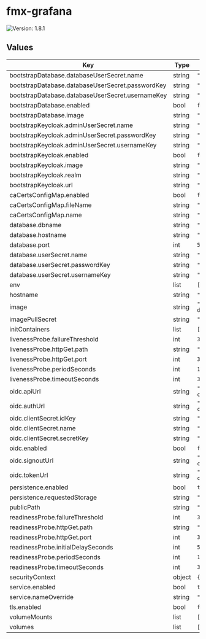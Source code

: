 # fmx-grafana

![Version: 1.8.1](https://img.shields.io/badge/Version-1.8.1-informational?style=flat-square)

## Values

| Key | Type | Default | Description |
|-----|------|---------|-------------|
| bootstrapDatabase.databaseUserSecret.name | string | `"grafana-bootstrap-db-user"` |  |
| bootstrapDatabase.databaseUserSecret.passwordKey | string | `"password"` |  |
| bootstrapDatabase.databaseUserSecret.usernameKey | string | `"username"` |  |
| bootstrapDatabase.enabled | bool | `false` |  |
| bootstrapDatabase.image | string | `"ghcr.io/zalando/spilo-17:4.0-p2"` |  |
| bootstrapKeycloak.adminUserSecret.name | string | `"keycloak-admin"` |  |
| bootstrapKeycloak.adminUserSecret.passwordKey | string | `"password"` |  |
| bootstrapKeycloak.adminUserSecret.usernameKey | string | `"username"` |  |
| bootstrapKeycloak.enabled | bool | `false` |  |
| bootstrapKeycloak.image | string | `"curlimages/curl:8.15.0"` |  |
| bootstrapKeycloak.realm | string | `"firemetrics"` |  |
| bootstrapKeycloak.url | string | `"https://example.com/auth"` |  |
| caCertsConfigMap.enabled | bool | `false` |  |
| caCertsConfigMap.fileName | string | `"ca-certificates.crt"` |  |
| caCertsConfigMap.name | string | `"ca-certs"` |  |
| database.dbname | string | `"firemetrics"` |  |
| database.hostname | string | `"postgres"` |  |
| database.port | int | `5432` |  |
| database.userSecret.name | string | `"grafana-db-user"` |  |
| database.userSecret.passwordKey | string | `"password"` |  |
| database.userSecret.usernameKey | string | `"username"` |  |
| env | list | `[]` |  |
| hostname | string | `"example.com"` |  |
| image | string | `"ghcr.io/firemetrics/firemetrics-dashboards:01e5524"` |  |
| imagePullSecret | string | `""` |  |
| initContainers | list | `[]` |  |
| livenessProbe.failureThreshold | int | `30` |  |
| livenessProbe.httpGet.path | string | `"/api/health"` |  |
| livenessProbe.httpGet.port | int | `3000` |  |
| livenessProbe.periodSeconds | int | `10` |  |
| livenessProbe.timeoutSeconds | int | `30` |  |
| oidc.apiUrl | string | `"http://example.com/openid-connect/userinfo"` |  |
| oidc.authUrl | string | `"http://example.com/openid-connect/auth"` |  |
| oidc.clientSecret.idKey | string | `"id"` |  |
| oidc.clientSecret.name | string | `"grafana-oidc-client"` |  |
| oidc.clientSecret.secretKey | string | `"secret"` |  |
| oidc.enabled | bool | `false` |  |
| oidc.signoutUrl | string | `"http://example.com/openid-connect/logout"` |  |
| oidc.tokenUrl | string | `"http://example.com/openid-connect/token"` |  |
| persistence.enabled | bool | `true` |  |
| persistence.requestedStorage | string | `"2Gi"` |  |
| publicPath | string | `""` |  |
| readinessProbe.failureThreshold | int | `3` |  |
| readinessProbe.httpGet.path | string | `"/api/health"` |  |
| readinessProbe.httpGet.port | int | `3000` |  |
| readinessProbe.initialDelaySeconds | int | `5` |  |
| readinessProbe.periodSeconds | int | `10` |  |
| readinessProbe.timeoutSeconds | int | `30` |  |
| securityContext | object | `{}` |  |
| service.enabled | bool | `true` |  |
| service.nameOverride | string | `""` |  |
| tls.enabled | bool | `false` |  |
| volumeMounts | list | `[]` |  |
| volumes | list | `[]` |  |

